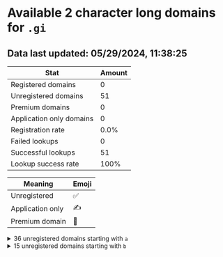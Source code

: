 # Available 2 character long domains for `.gi`

## Data last updated: 05/29/2024, 11:38:25

|Stat|Amount|
|--|--|
|Registered domains|0|
|Unregistered domains|51|
|Premium domains|0|
|Application only domains|0|
|Registration rate|0.0%|
|Failed lookups|0|
|Successful lookups|51|
|Lookup success rate|100%|


|Meaning|Emoji|
|--|--|
|Unregistered|:white_check_mark:|
|Application only|:writing_hand:|
|Premium domain|:gem:|

<details>
<summary>36 unregistered domains starting with <bold><code>a</code></bold></summary>

|Type|Domain|
|--|--|
|:white_check_mark:|`a0.gi`|
|:white_check_mark:|`a1.gi`|
|:white_check_mark:|`a2.gi`|
|:white_check_mark:|`a3.gi`|
|:white_check_mark:|`a4.gi`|
|:white_check_mark:|`a5.gi`|
|:white_check_mark:|`a6.gi`|
|:white_check_mark:|`a7.gi`|
|:white_check_mark:|`a8.gi`|
|:white_check_mark:|`a9.gi`|
|:white_check_mark:|`aa.gi`|
|:white_check_mark:|`ab.gi`|
|:white_check_mark:|`ac.gi`|
|:white_check_mark:|`ad.gi`|
|:white_check_mark:|`ae.gi`|
|:white_check_mark:|`af.gi`|
|:white_check_mark:|`ag.gi`|
|:white_check_mark:|`ah.gi`|
|:white_check_mark:|`ai.gi`|
|:white_check_mark:|`aj.gi`|
|:white_check_mark:|`ak.gi`|
|:white_check_mark:|`al.gi`|
|:white_check_mark:|`am.gi`|
|:white_check_mark:|`an.gi`|
|:white_check_mark:|`ao.gi`|
|:white_check_mark:|`ap.gi`|
|:white_check_mark:|`aq.gi`|
|:white_check_mark:|`ar.gi`|
|:white_check_mark:|`as.gi`|
|:white_check_mark:|`at.gi`|
|:white_check_mark:|`au.gi`|
|:white_check_mark:|`av.gi`|
|:white_check_mark:|`aw.gi`|
|:white_check_mark:|`ax.gi`|
|:white_check_mark:|`ay.gi`|
|:white_check_mark:|`az.gi`|
</details>
<details>
<summary>15 unregistered domains starting with <bold><code>b</code></bold></summary>

|Type|Domain|
|--|--|
|:white_check_mark:|`ba.gi`|
|:white_check_mark:|`bb.gi`|
|:white_check_mark:|`bc.gi`|
|:white_check_mark:|`bd.gi`|
|:white_check_mark:|`be.gi`|
|:white_check_mark:|`bf.gi`|
|:white_check_mark:|`bg.gi`|
|:white_check_mark:|`bh.gi`|
|:white_check_mark:|`bi.gi`|
|:white_check_mark:|`bj.gi`|
|:white_check_mark:|`bk.gi`|
|:white_check_mark:|`bl.gi`|
|:white_check_mark:|`bm.gi`|
|:white_check_mark:|`bn.gi`|
|:white_check_mark:|`bo.gi`|
</details>